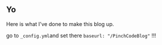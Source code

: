 ## Yo

Here is what I've done to make this blog up.

go to `_config.yml`and set there `baseurl: "/PinchCodeBlog"` !!!
